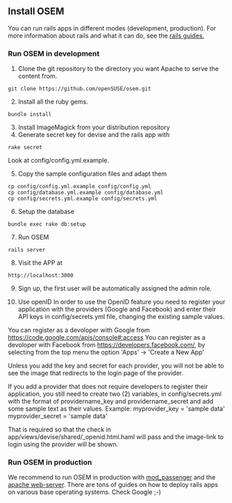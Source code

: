 ## Install OSEM
You can run rails apps in different modes (development, production). For more information
about rails and what it can do, see the [rails guides.](http://guides.rubyonrails.org/getting_started.html)

### Run OSEM in development
1. Clone the git repository to the directory you want Apache to serve the content from.
```
git clone https://github.com/openSUSE/osem.git
```
2. Install all the ruby gems.
```
bundle install
```
3. Install ImageMagick from your distribution repository
4. Generate secret key for devise and the rails app with
```
rake secret
```
Look at config/config.yml.example.

5. Copy the sample configuration files and adapt them
```
cp config/config.yml.example config/config.yml
cp config/database.yml.example config/database.yml
cp config/secrets.yml.example config/secrets.yml
```
6. Setup the database
```
bundle exec rake db:setup
```

7. Run OSEM
```
rails server
```
8. Visit the APP at
```
http://localhost:3000
```
9. Sign up, the first user will be automatically assigned the admin role.

10. Use openID
In order to use the OpenID feature you need to register your application with the providers
(Google and Facebook) and enter their API keys in config/secrets.yml file, changing the existing sample values.

You can register as a devoloper with Google from https://code.google.com/apis/console#:access
You can register as a devoloper with Facebook from https://developers.facebook.com/,
by selecting from the top menu the option 'Apps' -> 'Create a New App'

Unless you add the key and secret for each provider, you will not be able to see the image that
redirects to the login page of the provider.

If you add a provider that does not require developers to register their application, you still need
to create two (2) variables, in config/secrets.yml
with the format of providername_key and providername_secret and add some sample text as their values.
Example:
myprovider_key = 'sample data'
myprovider_secret = 'sample data'

That is required so that the check in app/views/devise/shared/_openid.html.haml will pass and
the image-link to login using the provider will be shown.

### Run OSEM in production
We recommend to run OSEM in production with [mod_passenger](https://www.phusionpassenger.com/download/#open_source)
and the [apache web-server](https://www.apache.org/). There are tons of guides on how to deploy rails apps on various
base operating systems. Check Google ;-)
